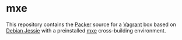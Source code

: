 mxe
===

This repository contains the [Packer](https://packer.io/) source for a [Vagrant](https://www.vagrantup.com/) box based on [Debian Jessie](https://www.debian.org/releases/jessie/) with a preinstalled [mxe](http://mxe.cc/) cross-building environment.

